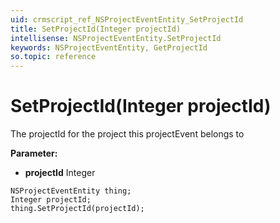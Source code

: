 ```yaml
---
uid: crmscript_ref_NSProjectEventEntity_SetProjectId
title: SetProjectId(Integer projectId)
intellisense: NSProjectEventEntity.SetProjectId
keywords: NSProjectEventEntity, GetProjectId
so.topic: reference
---
```


# SetProjectId(Integer projectId)

The projectId for the project this projectEvent belongs to

**Parameter:** 
* **projectId** Integer

```crmscript
NSProjectEventEntity thing;
Integer projectId;
thing.SetProjectId(projectId);
```

